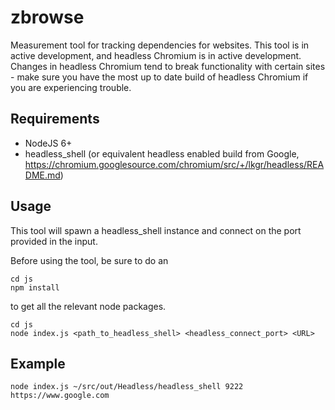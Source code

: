 # zbrowse

Measurement tool for tracking dependencies for websites. This tool is in active 
development, and headless Chromium is in active development. Changes in headless
Chromium tend to break functionality with certain sites - make sure you have the
most up to date build of headless Chromium if you are experiencing trouble.

## Requirements

* NodeJS 6+
* headless_shell (or equivalent headless enabled build from Google, https://chromium.googlesource.com/chromium/src/+/lkgr/headless/README.md)

## Usage

This tool will spawn a headless_shell instance and connect on the port provided in 
the input.

Before using the tool, be sure to do an

```
cd js
npm install
```

to get all the relevant node packages.

```
cd js
node index.js <path_to_headless_shell> <headless_connect_port> <URL>
```

## Example

```
node index.js ~/src/out/Headless/headless_shell 9222 https://www.google.com
```
